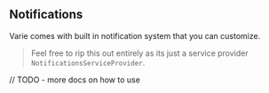 ## Notifications

Varie comes with built in notification system that you can customize.

> Feel free to rip this out entirely as its just a service provider `NotificationsServiceProvider`.

// TODO - more docs on how to use
